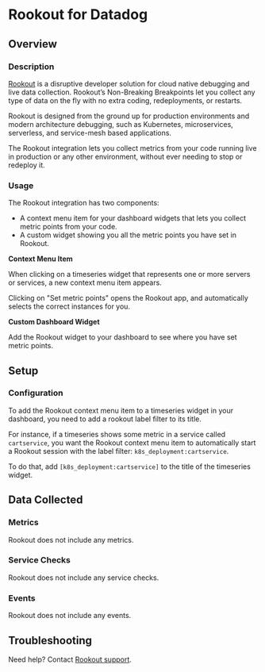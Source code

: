# Rookout for Datadog

## Overview

### Description

[Rookout][1] is a disruptive developer solution for cloud native debugging and live data collection. Rookout’s Non-Breaking Breakpoints let you collect any type of data on the fly with no extra coding, redeployments, or restarts.

Rookout is designed from the ground up for production environments and modern architecture debugging, such as Kubernetes, microservices, serverless, and service-mesh based applications.

The Rookout integration lets you collect metrics from your code running live in production or any other environment, without ever needing to stop or redeploy it.

### Usage

The Rookout integration has two components:

- A context menu item for your dashboard widgets that lets you collect metric points from your code.
- A custom widget showing you all the metric points you have set in Rookout.

**Context Menu Item**

When clicking on a timeseries widget that represents one or more servers or services, a new context menu item appears.

Clicking on "Set metric points" opens the Rookout app, and automatically selects the correct instances for you.

**Custom Dashboard Widget**

Add the Rookout widget to your dashboard to see where you have set metric points.

## Setup

### Configuration

To add the Rookout context menu item to a timeseries widget in your dashboard, you need to add a rookout label filter to its title.

For instance, if a timeseries shows some metric in a service called `cartservice`, you want the Rookout context menu item to automatically start a Rookout session with the label filter: `k8s_deployment:cartservice`.

To do that, add `[k8s_deployment:cartservice]` to the title of the timeseries widget.

## Data Collected

### Metrics

Rookout does not include any metrics.

### Service Checks

Rookout does not include any service checks.

### Events

Rookout does not include any events.

## Troubleshooting

Need help? Contact [Rookout support][2].

[1]: https://rookout.com
[2]: mailto:support@rookout.com
